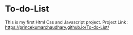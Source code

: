 # To-do-List
This is my first Html Css and Javascript project.
Project Link : https://princekumarchaudhary.github.io/To-do-List/
